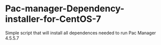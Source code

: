 # Pac-manager-Dependency-installer-for-CentOS-7
Simple script that will install all dependences needed to run Pac Manager 4.5.5.7
